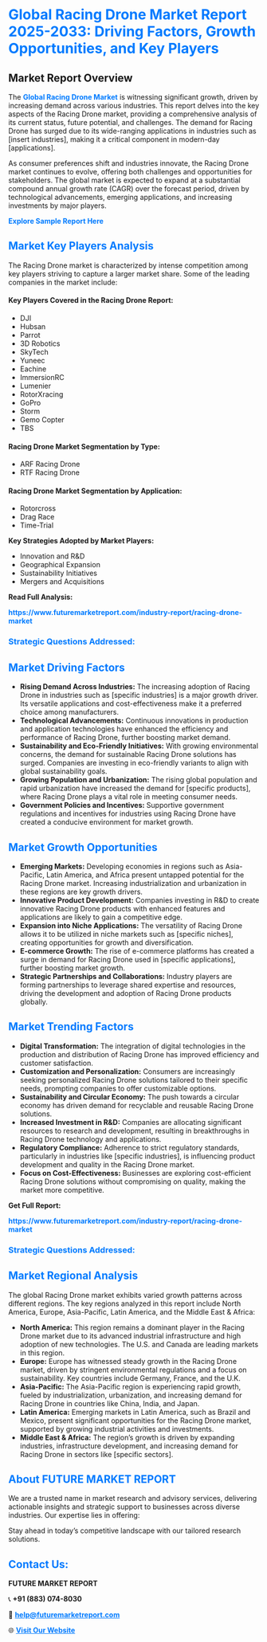 <h1 style="color: #007BFF;">Global Racing Drone Market Report 2025-2033: Driving Factors, Growth Opportunities, and Key Players</h1>

<section id="overview">
<h2>Market Report Overview</h2>
<p>The <a href="https://www.futuremarketreport.com/industry-report/racing-drone-market" style="color: #007BFF; text-decoration: none;"><strong>Global Racing Drone Market</strong></a> is witnessing significant growth, driven by increasing demand across various industries. This report delves into the key aspects of the Racing Drone market, providing a comprehensive analysis of its current status, future potential, and challenges. The demand for Racing Drone has surged due to its wide-ranging applications in industries such as [insert industries], making it a critical component in modern-day [applications].</p>
<p>As consumer preferences shift and industries innovate, the Racing Drone market continues to evolve, offering both challenges and opportunities for stakeholders. The global market is expected to expand at a substantial compound annual growth rate (CAGR) over the forecast period, driven by technological advancements, emerging applications, and increasing investments by major players.</p>
</section>

<section id="overview">
<p><a href="https://www.futuremarketreport.com/request-sample/reportId=56328" style="color: #007BFF; text-decoration: none;"><strong>Explore Sample Report Here</strong></a></p>
</section>

<section id="key-players">
<h2 style="color: #007BFF;">Market Key Players Analysis</h2>
<p>The Racing Drone market is characterized by intense competition among key players striving to capture a larger market share. Some of the leading companies in the market include:</p>
<h4>Key Players Covered in the Racing Drone Report:</h4>
<ul><li>DJI</li><li>Hubsan</li><li>Parrot</li><li>3D Robotics</li><li>SkyTech</li><li>Yuneec</li><li>Eachine</li><li>ImmersionRC</li><li>Lumenier</li><li>RotorXracing</li><li>GoPro</li><li>Storm</li><li>Gemo Copter</li><li>TBS</li></ul>
<h4>Racing Drone Market Segmentation by Type:</h4>
<ul><li>ARF Racing Drone</li><li>RTF Racing Drone</li></ul>

<h4>Racing Drone Market Segmentation by Application:</h4>
<ul><li>Rotorcross</li><li>Drag Race</li><li>Time-Trial</li></ul>
<p><strong>Key Strategies Adopted by Market Players:</strong></p>
<ul>
<li>Innovation and R&D</li>
<li>Geographical Expansion</li>
<li>Sustainability Initiatives</li>
<li>Mergers and Acquisitions</li>
</ul>
</section>

<section>
<p><strong>Read Full Analysis: </strong></p><a href="https://www.futuremarketreport.com/industry-report/racing-drone-market" style="color: #007BFF; text-decoration: none;"><strong>https://www.futuremarketreport.com/industry-report/racing-drone-market</strong></a>
<h3 style="color: #007BFF;">Strategic Questions Addressed:</h3>
</section>

<section id="driving-factors">
<h2 style="color: #007BFF;">Market Driving Factors</h2>
<ul>
<li><strong>Rising Demand Across Industries:</strong> The increasing adoption of Racing Drone in industries such as [specific industries] is a major growth driver. Its versatile applications and cost-effectiveness make it a preferred choice among manufacturers.</li>
<li><strong>Technological Advancements:</strong> Continuous innovations in production and application technologies have enhanced the efficiency and performance of Racing Drone, further boosting market demand.</li>
<li><strong>Sustainability and Eco-Friendly Initiatives:</strong> With growing environmental concerns, the demand for sustainable Racing Drone solutions has surged. Companies are investing in eco-friendly variants to align with global sustainability goals.</li>
<li><strong>Growing Population and Urbanization:</strong> The rising global population and rapid urbanization have increased the demand for [specific products], where Racing Drone plays a vital role in meeting consumer needs.</li>
<li><strong>Government Policies and Incentives:</strong> Supportive government regulations and incentives for industries using Racing Drone have created a conducive environment for market growth.</li>
</ul>
</section>

<section id="growth-opportunities">
<h2 style="color: #007BFF;">Market Growth Opportunities</h2>
<ul>
<li><strong>Emerging Markets:</strong> Developing economies in regions such as Asia-Pacific, Latin America, and Africa present untapped potential for the Racing Drone market. Increasing industrialization and urbanization in these regions are key growth drivers.</li>
<li><strong>Innovative Product Development:</strong> Companies investing in R&D to create innovative Racing Drone products with enhanced features and applications are likely to gain a competitive edge.</li>
<li><strong>Expansion into Niche Applications:</strong> The versatility of Racing Drone allows it to be utilized in niche markets such as [specific niches], creating opportunities for growth and diversification.</li>
<li><strong>E-commerce Growth:</strong> The rise of e-commerce platforms has created a surge in demand for Racing Drone used in [specific applications], further boosting market growth.</li>
<li><strong>Strategic Partnerships and Collaborations:</strong> Industry players are forming partnerships to leverage shared expertise and resources, driving the development and adoption of Racing Drone products globally.</li>
</ul>
</section>

<section id="trending-factors">
<h2 style="color: #007BFF;">Market Trending Factors</h2>
<ul>
<li><strong>Digital Transformation:</strong> The integration of digital technologies in the production and distribution of Racing Drone has improved efficiency and customer satisfaction.</li>
<li><strong>Customization and Personalization:</strong> Consumers are increasingly seeking personalized Racing Drone solutions tailored to their specific needs, prompting companies to offer customizable options.</li>
<li><strong>Sustainability and Circular Economy:</strong> The push towards a circular economy has driven demand for recyclable and reusable Racing Drone solutions.</li>
<li><strong>Increased Investment in R&D:</strong> Companies are allocating significant resources to research and development, resulting in breakthroughs in Racing Drone technology and applications.</li>
<li><strong>Regulatory Compliance:</strong> Adherence to strict regulatory standards, particularly in industries like [specific industries], is influencing product development and quality in the Racing Drone market.</li>
<li><strong>Focus on Cost-Effectiveness:</strong> Businesses are exploring cost-efficient Racing Drone solutions without compromising on quality, making the market more competitive.</li>
</ul>
</section>

<section>
<p><strong>Get Full Report: </strong></p><a href="https://www.futuremarketreport.com/industry-report/racing-drone-market" style="color: #007BFF; text-decoration: none;"><strong>https://www.futuremarketreport.com/industry-report/racing-drone-market</strong></a>
<h3 style="color: #007BFF;">Strategic Questions Addressed:</h3>
</section>


<section id="regional-analysis">
<h2 style="color: #007BFF;">Market Regional Analysis</h2>
<p>The global Racing Drone market exhibits varied growth patterns across different regions. The key regions analyzed in this report include North America, Europe, Asia-Pacific, Latin America, and the Middle East & Africa:</p>
<ul>
<li><strong>North America:</strong> This region remains a dominant player in the Racing Drone market due to its advanced industrial infrastructure and high adoption of new technologies. The U.S. and Canada are leading markets in this region.</li>
<li><strong>Europe:</strong> Europe has witnessed steady growth in the Racing Drone market, driven by stringent environmental regulations and a focus on sustainability. Key countries include Germany, France, and the U.K.</li>
<li><strong>Asia-Pacific:</strong> The Asia-Pacific region is experiencing rapid growth, fueled by industrialization, urbanization, and increasing demand for Racing Drone in countries like China, India, and Japan.</li>
<li><strong>Latin America:</strong> Emerging markets in Latin America, such as Brazil and Mexico, present significant opportunities for the Racing Drone market, supported by growing industrial activities and investments.</li>
<li><strong>Middle East & Africa:</strong> The region’s growth is driven by expanding industries, infrastructure development, and increasing demand for Racing Drone in sectors like [specific sectors].</li>
</ul>
</section>

<footer>
<h2 style="color: #007BFF;">About FUTURE MARKET REPORT</h2>
<p>We are a trusted name in market research and advisory services, delivering actionable insights and strategic support to businesses across diverse industries. Our expertise lies in offering:</p>

<p>Stay ahead in today’s competitive landscape with our tailored research solutions.</p>

<h2 style="color: #007BFF;">Contact Us:</h2>
<p><strong>FUTURE MARKET REPORT</strong></p>
<p>📞 <strong>+91 (883) 074-8030</strong></p>
<p>📧 <strong><a href="mailto:help@futuremarketreport.com" style="color: #007BFF;">help@futuremarketreport.com</a></strong></p>
<p>🌐 <strong><a href="https://www.futuremarketreport.com/" style="color: #007BFF;">Visit Our Website</a></strong></p>
</footer>
